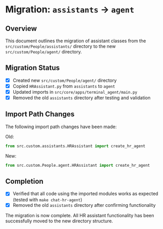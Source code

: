 # Migration: `assistants` → `agent`

## Overview
This document outlines the migration of assistant classes from the `src/custom/People/assistants/` directory to the new `src/custom/People/agent/` directory.

## Migration Status
- [x] Created new `src/custom/People/agent/` directory
- [x] Copied `HRAssistant.py` from `assistants` to `agent`
- [x] Updated imports in `src/core/apps/terminal_agent/main.py`
- [x] Removed the old `assistants` directory after testing and validation

## Import Path Changes
The following import path changes have been made:

Old:
```python
from src.custom.assistants.HRAssistant import create_hr_agent
```

New:
```python
from src.custom.People.agent.HRAssistant import create_hr_agent
```

## Completion
- [x] Verified that all code using the imported modules works as expected (tested with `make chat-hr-agent`)
- [x] Removed the old `assistants` directory after confirming functionality

The migration is now complete. All HR assistant functionality has been successfully moved to the new directory structure. 